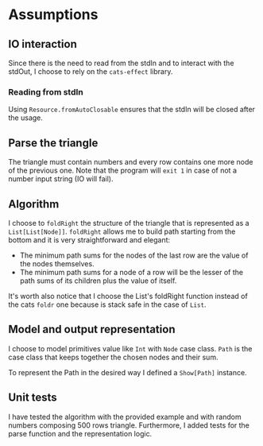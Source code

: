 # Assumptions

## IO interaction
Since there is the need to read from the stdIn and to interact with the stdOut, I choose to rely on the `cats-effect` library.

### Reading from stdIn
Using `Resource.fromAutoClosable` ensures that the stdIn will be closed after the usage.

## Parse the triangle
The triangle must contain numbers and every row contains one more node of the previous one.
Note that the program will `exit 1` in case of not a number input string (IO will fail).

## Algorithm
I choose to `foldRight` the structure of the triangle that is represented as a `List[List[Node]]`.
`foldRight` allows me to build path starting from the bottom and it is very straightforward and elegant:
- The minimum path sums for the nodes of the last row are the value of the nodes themselves.
- The minimum path sums for a node of a row will be the lesser of the path sums of its children plus the value of itself.

It's worth also notice that I choose the List's foldRight function instead of the cats `foldr` one because is stack safe 
in the case of `List`. 

## Model and output representation
I choose to model primitives value like `Int` with `Node` case class.
`Path` is the case class that keeps together the chosen nodes and their sum.

To represent the Path in the desired way I defined a `Show[Path]` instance.

## Unit tests
I have tested the algorithm with the provided example and with random numbers composing 500 rows triangle.
Furthermore, I added tests for the parse function and the representation logic.
